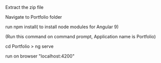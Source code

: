 Extract the zip file

Navigate to Portfolio folder

run npm install( to install node modules for Angular 9)

(Run this command on command prompt, Application name is Portfolio)

 cd Portfolio > ng serve

run on browser "localhost:4200"



